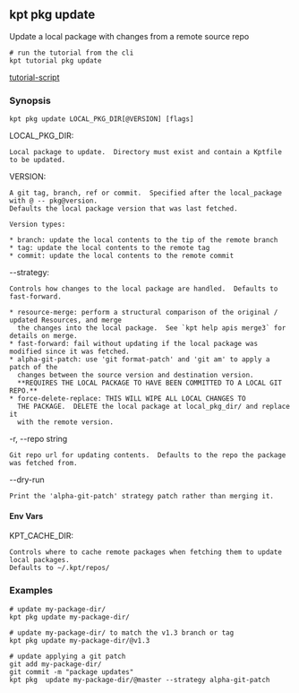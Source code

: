 ## kpt pkg update

Update a local package with changes from a remote source repo

<link rel="stylesheet" type="text/css" href="/kpt/gifs/asciinema-player.css" />
<asciinema-player src="/kpt/gifs/pkg-update.cast" speed="1" theme="solarized-dark" cols="100" rows="26" font-size="medium" idle-time-limit="1"></asciinema-player>
<script src="/kpt/gifs/asciinema-player.js"></script>

    # run the tutorial from the cli
    kpt tutorial pkg update

[tutorial-script]

### Synopsis

    kpt pkg update LOCAL_PKG_DIR[@VERSION] [flags]

  LOCAL_PKG_DIR:

    Local package to update.  Directory must exist and contain a Kptfile to be updated.

  VERSION:

  	A git tag, branch, ref or commit.  Specified after the local_package with @ -- pkg@version.
    Defaults the local package version that was last fetched.

	Version types:

    * branch: update the local contents to the tip of the remote branch
    * tag: update the local contents to the remote tag
    * commit: update the local contents to the remote commit

  --strategy:

    Controls how changes to the local package are handled.  Defaults to fast-forward.

    * resource-merge: perform a structural comparison of the original / updated Resources, and merge
	  the changes into the local package.  See `kpt help apis merge3` for details on merge.
    * fast-forward: fail without updating if the local package was modified since it was fetched.
    * alpha-git-patch: use 'git format-patch' and 'git am' to apply a patch of the
      changes between the source version and destination version.
      **REQUIRES THE LOCAL PACKAGE TO HAVE BEEN COMMITTED TO A LOCAL GIT REPO.**
    * force-delete-replace: THIS WILL WIPE ALL LOCAL CHANGES TO
      THE PACKAGE.  DELETE the local package at local_pkg_dir/ and replace it
      with the remote version.

  -r, --repo string

    Git repo url for updating contents.  Defaults to the repo the package was fetched from.

  --dry-run

    Print the 'alpha-git-patch' strategy patch rather than merging it.

#### Env Vars

  KPT_CACHE_DIR:

    Controls where to cache remote packages when fetching them to update local packages.
    Defaults to ~/.kpt/repos/

### Examples

    # update my-package-dir/
    kpt pkg update my-package-dir/

    # update my-package-dir/ to match the v1.3 branch or tag
    kpt pkg update my-package-dir/@v1.3

    # update applying a git patch
    git add my-package-dir/
    git commit -m "package updates"
    kpt pkg  update my-package-dir/@master --strategy alpha-git-patch

###

[tutorial-script]: ../gifs/pkg-update.sh
